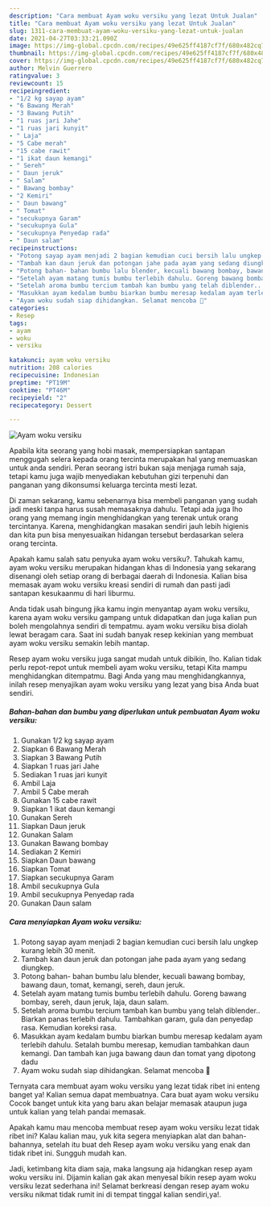 ```yaml
---
description: "Cara membuat Ayam woku versiku yang lezat Untuk Jualan"
title: "Cara membuat Ayam woku versiku yang lezat Untuk Jualan"
slug: 1311-cara-membuat-ayam-woku-versiku-yang-lezat-untuk-jualan
date: 2021-04-27T03:33:21.090Z
image: https://img-global.cpcdn.com/recipes/49e625ff4187cf7f/680x482cq70/ayam-woku-versiku-foto-resep-utama.jpg
thumbnail: https://img-global.cpcdn.com/recipes/49e625ff4187cf7f/680x482cq70/ayam-woku-versiku-foto-resep-utama.jpg
cover: https://img-global.cpcdn.com/recipes/49e625ff4187cf7f/680x482cq70/ayam-woku-versiku-foto-resep-utama.jpg
author: Melvin Guerrero
ratingvalue: 3
reviewcount: 15
recipeingredient:
- "1/2 kg sayap ayam"
- "6 Bawang Merah"
- "3 Bawang Putih"
- "1 ruas jari Jahe"
- "1 ruas jari kunyit"
- " Laja"
- "5 Cabe merah"
- "15 cabe rawit"
- "1 ikat daun kemangi"
- " Sereh"
- " Daun jeruk"
- " Salam"
- " Bawang bombay"
- "2 Kemiri"
- " Daun bawang"
- " Tomat"
- "secukupnya Garam"
- "secukupnya Gula"
- "secukupnya Penyedap rada"
- " Daun salam"
recipeinstructions:
- "Potong sayap ayam menjadi 2 bagian kemudian cuci bersih lalu ungkep kurang lebih 30 menit."
- "Tambah kan daun jeruk dan potongan jahe pada ayam yang sedang diungkep."
- "Potong bahan- bahan bumbu lalu blender, kecuali bawang bombay, bawang daun, tomat, kemangi, sereh, daun jeruk."
- "Setelah ayam matang tumis bumbu terlebih dahulu. Goreng bawang bombay, sereh, daun jeruk, laja, daun salam."
- "Setelah aroma bumbu tercium tambah kan bumbu yang telah diblender.. Biarkan panas terlebih dahulu. Tambahkan garam, gula dan penyedap rasa. Kemudian koreksi rasa."
- "Masukkan ayam kedalam bumbu biarkan bumbu meresap kedalam ayam terlebih dahulu. Setalah bumbu meresap, kemudian tambahkan daun kemangi. Dan tambah kan juga bawang daun dan tomat yang dipotong dadu"
- "Ayam woku sudah siap dihidangkan. Selamat mencoba 🥰"
categories:
- Resep
tags:
- ayam
- woku
- versiku

katakunci: ayam woku versiku 
nutrition: 208 calories
recipecuisine: Indonesian
preptime: "PT19M"
cooktime: "PT46M"
recipeyield: "2"
recipecategory: Dessert

---
```



![Ayam woku versiku](https://img-global.cpcdn.com/recipes/49e625ff4187cf7f/680x482cq70/ayam-woku-versiku-foto-resep-utama.jpg)

Apabila kita seorang yang hobi masak, mempersiapkan santapan menggugah selera kepada orang tercinta merupakan hal yang memuaskan untuk anda sendiri. Peran seorang istri bukan saja menjaga rumah saja, tetapi kamu juga wajib menyediakan kebutuhan gizi terpenuhi dan panganan yang dikonsumsi keluarga tercinta mesti lezat.

Di zaman  sekarang, kamu sebenarnya bisa membeli panganan yang sudah jadi meski tanpa harus susah memasaknya dahulu. Tetapi ada juga lho orang yang memang ingin menghidangkan yang terenak untuk orang tercintanya. Karena, menghidangkan masakan sendiri jauh lebih higienis dan kita pun bisa menyesuaikan hidangan tersebut berdasarkan selera orang tercinta. 



Apakah kamu salah satu penyuka ayam woku versiku?. Tahukah kamu, ayam woku versiku merupakan hidangan khas di Indonesia yang sekarang disenangi oleh setiap orang di berbagai daerah di Indonesia. Kalian bisa memasak ayam woku versiku kreasi sendiri di rumah dan pasti jadi santapan kesukaanmu di hari liburmu.

Anda tidak usah bingung jika kamu ingin menyantap ayam woku versiku, karena ayam woku versiku gampang untuk didapatkan dan juga kalian pun boleh mengolahnya sendiri di tempatmu. ayam woku versiku bisa diolah lewat beragam cara. Saat ini sudah banyak resep kekinian yang membuat ayam woku versiku semakin lebih mantap.

Resep ayam woku versiku juga sangat mudah untuk dibikin, lho. Kalian tidak perlu repot-repot untuk membeli ayam woku versiku, tetapi Kita mampu menghidangkan ditempatmu. Bagi Anda yang mau menghidangkannya, inilah resep menyajikan ayam woku versiku yang lezat yang bisa Anda buat sendiri.

<!--inarticleads1-->

##### Bahan-bahan dan bumbu yang diperlukan untuk pembuatan Ayam woku versiku:

1. Gunakan 1/2 kg sayap ayam
1. Siapkan 6 Bawang Merah
1. Siapkan 3 Bawang Putih
1. Siapkan 1 ruas jari Jahe
1. Sediakan 1 ruas jari kunyit
1. Ambil  Laja
1. Ambil 5 Cabe merah
1. Gunakan 15 cabe rawit
1. Siapkan 1 ikat daun kemangi
1. Gunakan  Sereh
1. Siapkan  Daun jeruk
1. Gunakan  Salam
1. Gunakan  Bawang bombay
1. Sediakan 2 Kemiri
1. Siapkan  Daun bawang
1. Siapkan  Tomat
1. Siapkan secukupnya Garam
1. Ambil secukupnya Gula
1. Ambil secukupnya Penyedap rada
1. Gunakan  Daun salam




<!--inarticleads2-->

##### Cara menyiapkan Ayam woku versiku:

1. Potong sayap ayam menjadi 2 bagian kemudian cuci bersih lalu ungkep kurang lebih 30 menit.
1. Tambah kan daun jeruk dan potongan jahe pada ayam yang sedang diungkep.
1. Potong bahan- bahan bumbu lalu blender, kecuali bawang bombay, bawang daun, tomat, kemangi, sereh, daun jeruk.
1. Setelah ayam matang tumis bumbu terlebih dahulu. Goreng bawang bombay, sereh, daun jeruk, laja, daun salam.
1. Setelah aroma bumbu tercium tambah kan bumbu yang telah diblender.. Biarkan panas terlebih dahulu. Tambahkan garam, gula dan penyedap rasa. Kemudian koreksi rasa.
1. Masukkan ayam kedalam bumbu biarkan bumbu meresap kedalam ayam terlebih dahulu. Setalah bumbu meresap, kemudian tambahkan daun kemangi. Dan tambah kan juga bawang daun dan tomat yang dipotong dadu
1. Ayam woku sudah siap dihidangkan. Selamat mencoba 🥰




Ternyata cara membuat ayam woku versiku yang lezat tidak ribet ini enteng banget ya! Kalian semua dapat membuatnya. Cara buat ayam woku versiku Cocok banget untuk kita yang baru akan belajar memasak ataupun juga untuk kalian yang telah pandai memasak.

Apakah kamu mau mencoba membuat resep ayam woku versiku lezat tidak ribet ini? Kalau kalian mau, yuk kita segera menyiapkan alat dan bahan-bahannya, setelah itu buat deh Resep ayam woku versiku yang enak dan tidak ribet ini. Sungguh mudah kan. 

Jadi, ketimbang kita diam saja, maka langsung aja hidangkan resep ayam woku versiku ini. Dijamin kalian gak akan menyesal bikin resep ayam woku versiku lezat sederhana ini! Selamat berkreasi dengan resep ayam woku versiku nikmat tidak rumit ini di tempat tinggal kalian sendiri,ya!.

